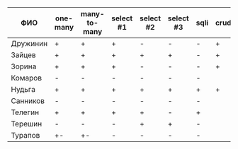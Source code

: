 | **ФИО**   | one-many | many-to-many | select #1 | select #2 | select #3 | sqli | crud | er_schema | deploy | indexes |
|-----------|----------|--------------|-----------|-----------|-----------|------|------|-----------|--------|---------|
| Дружинин  | +        | +            | +         | -         | -         | -    | +    | +         | +      |         |
| Зайцев    | +        | +            | +         | +         | +         | -    | +    | +         | +      |         |
| Зорина    | +        | +            | +         | -         | -         | -    | +    | +         | +      |         |
| Комаров   | -        | -            | -         | -         | -         | -    |      |           |        |         |
| Нудьга    | +        | +            | +         | +         | +         | +    | +    | +         | +      |         |
| Санников  | -        | -            | -         | -         | -         | -    |      | +         |        |         |
| Телегин   | +        | +            | +         | +         | -         | +    |      | +         |        |         |
| Терешин   | -        | -            | -         | +         | +         | -    |      |           |        |         |
| Турапов   | +-       | +-           | -         | -         | -         | -    |      |           |        |         |
